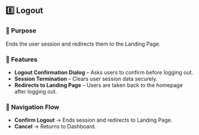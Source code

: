 ## 8️⃣ Logout  

### 🔹 Purpose  
Ends the user session and redirects them to the Landing Page.  

### 🔹 Features  

- **Logout Confirmation Dialog** – Asks users to confirm before logging out.  
- **Session Termination** – Clears user session data securely.  
- **Redirects to Landing Page** – Users are taken back to the homepage after logging out.  

### 🔹 Navigation Flow  

- **Confirm Logout** → Ends session and redirects to Landing Page.  
- **Cancel** → Returns to Dashboard.  
